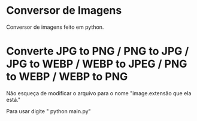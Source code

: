 # Conversor de Imagens
Conversor de imagens feito em python. 

# Converte JPG to PNG / PNG to JPG / JPG to WEBP / WEBP to JPEG / PNG to WEBP / WEBP to PNG

Não esqueça de modificar o arquivo para o nome "image.extensão que ela está."

Para usar digite " python main.py"
